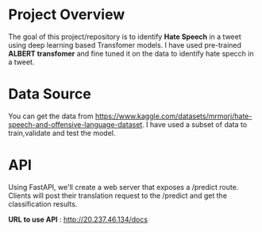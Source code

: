 # Project Overview

The goal of this project/repository is to identify **Hate Speech** in a tweet using deep learning based Transfomer models. I have used pre-trained **ALBERT transfomer** and fine tuned it on the data to identify hate specch in a tweet.

# Data Source

You can get the data from https://www.kaggle.com/datasets/mrmorj/hate-speech-and-offensive-language-dataset. I have used a subset of data to train,validate and test the model.


# API

Using FastAPI, we'll create a web server that exposes a /predict route. Clients will post their translation request to the /predict and get the classification results.

**URL to use API** : http://20.237.46.134/docs


